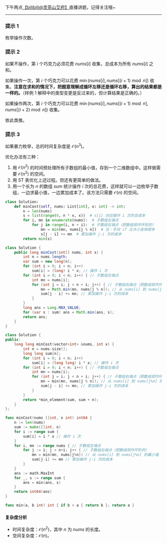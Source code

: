 下午两点[【biIibiIi@灵茶山艾府】](https://b23.tv/JMcHRRp)直播讲题，记得关注哦~

---

### 提示 1

枚举操作次数。

### 提示 2

如果不操作，第 $i$ 个巧克力必须花费 $\textit{nums}[i]$ 收集，总成本为所有 $\textit{nums}[i]$ 之和。

如果操作一次，第 $i$ 个巧克力可以花费 $\min(\textit{nums}[i], \textit{nums}[(i+1)\bmod n])$ 收集。**注意在求和的情况下，把题意理解成循环左移还是循环右移，算出的结果都是一样的。**（样例 1 解释中的类型变更是反过来的，但计算结果是正确的。）

如果操作两次，第 $i$ 个巧克力可以花费 $\min(\textit{nums}[i], \textit{nums}[(i+1)\bmod n],  \textit{nums}[(i+2) \bmod n])$ 收集。

依此类推。

### 提示 3

如果暴力枚举，总的时间复杂度是 $\mathcal{O}(n^3)$。

优化办法有三种：

1. 用 $\mathcal{O}(n^2)$ 的时间预处理所有子数组的最小值，存到一个二维数组中。这样做需要 $\mathcal{O}(n^2)$ 的空间。
2. 用 ST 表优化上述过程。但还有更简单的做法。
3. 用一个长为 $n$ 的数组 $\textit{sum}$ 统计操作 $i$ 次的总花费，这样就可以一边枚举子数组，一边求最小值，一边累加成本了。该方法只需要 $\mathcal{O}(n)$ 的空间。

```py [sol-Python3]
class Solution:
    def minCost(self, nums: List[int], x: int) -> int:
        n = len(nums)
        s = list(range(0, n * x, x))  # s[i] 对应操作 i 次的总成本
        for i, mn in enumerate(nums):  # 子数组左端点
            for j in range(i, n + i):  # 子数组右端点（把数组视作环形的）
                mn = min(mn, nums[j % n])  # 注：手动 if 比大小会快很多
                s[j - i] += mn  # 累加操作 j-i 次的成本
        return min(s)
```

```java [sol-Java]
class Solution {
    public long minCost(int[] nums, int x) {
        int n = nums.length;
        var sum = new long[n];
        for (int i = 0; i < n; i++)
            sum[i] = (long) i * x; // 操作 i 次
        for (int i = 0; i < n; i++) { // 子数组左端点
            int mn = nums[i];
            for (int j = i; j < n + i; j++) { // 子数组右端点（把数组视作环形的）
                mn = Math.min(mn, nums[j % n]); // 从 nums[i] 到 nums[j%n] 的最小值
                sum[j - i] += mn; // 累加操作 j-i 次的成本
            }
        }
        long ans = Long.MAX_VALUE;
        for (var s : sum) ans = Math.min(ans, s);
        return ans;
    }
}
```

```cpp [sol-C++]
class Solution {
public:
    long long minCost(vector<int> &nums, int x) {
        int n = nums.size();
        long long sum[n];
        for (int i = 0; i < n; i++)
            sum[i] = (long long) i * x; // 操作 i 次
        for (int i = 0; i < n; i++) { // 子数组左端点
            int mn = nums[i];
            for (int j = i; j < n + i; j++) { // 子数组右端点（把数组视作环形的）
                mn = min(mn, nums[j % n]); // 从 nums[i] 到 nums[j%n] 的最小值
                sum[j - i] += mn; // 累加操作 j-i 次的成本
            }
        }
        return *min_element(sum, sum + n);
    }
};
```

```go [sol-Go]
func minCost(nums []int, x int) int64 {
	n := len(nums)
	sum := make([]int, n)
	for i := range sum {
		sum[i] = i * x // 操作 i 次
	}
	for i, mn := range nums { // 子数组左端点
		for j := i; j < n+i; j++ { // 子数组右端点（把数组视作环形的）
			mn = min(mn, nums[j%n]) // 从 nums[i] 到 nums[j%n] 的最小值
			sum[j-i] += mn // 累加操作 j-i 次的成本
		}
	}
	ans := math.MaxInt
	for _, s := range sum {
		ans = min(ans, s)
	}
	return int64(ans)
}

func min(a, b int) int { if b < a { return b }; return a }
```

#### 复杂度分析

- 时间复杂度：$\mathcal{O}(n^2)$，其中 $n$ 为 $\textit{nums}$ 的长度。
- 空间复杂度：$\mathcal{O}(n)$。
